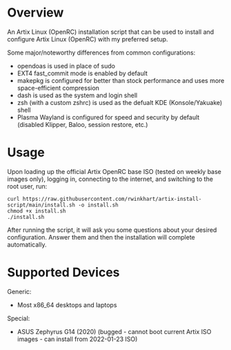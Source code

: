 # Overview
An Artix Linux (OpenRC) installation script that can be used to install and configure Artix Linux (OpenRC) with my preferred setup.

Some major/noteworthy differences from common configurations:

- opendoas is used in place of sudo
- EXT4 fast_commit mode is enabled by default
- makepkg is configured for better than stock performance and uses more space-efficient compression
- dash is used as the system and login shell
- zsh (with a custom zshrc) is used as the defualt KDE (Konsole/Yakuake) shell
- Plasma Wayland is configured for speed and security by default (disabled Klipper, Baloo, session restore, etc.)

# Usage
Upon loading up the official Artix OpenRC base ISO (tested on weekly base images only), logging in, connecting to the internet, and switching to the root user, run:

```
curl https://raw.githubusercontent.com/rwinkhart/artix-install-script/main/install.sh -o install.sh
chmod +x install.sh
./install.sh
```

After running the script, it will ask you some questions about your desired configuration. Answer them and then the installation will complete automatically.

# Supported Devices
Generic:

- Most x86_64 desktops and laptops

Special:

- ASUS Zephyrus G14 (2020) (bugged - cannot boot current Artix ISO images - can install from 2022-01-23 ISO)
